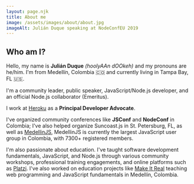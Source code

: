 ```yaml
---
layout: page.njk
title: About me
image: /assets/images/about/about.jpg
imageAlt: Julián Duque speaking at NodeConfEU 2019
---
```


## Who am I?

Hello, my name is **Julián Duque** _(hoolyAAn dOOkeh)_ and my pronouns are he/him. I'm from Medellín, Colombia 🇨🇴 and currently living in Tampa Bay, FL 🇺🇸.

I'm a community leader, public speaker, JavaScript/Node.js developer, and an official Node.js collaborator (Emeritus).

I work at [Heroku](https://heroku.com) as a **Principal Developer Advocate**.

I've organized community conferences like **JSConf** and **NodeConf** in Colombia; I've also helped organize Suncoast.js in St. Petersburg, FL, as well as [MedellinJS](https://www.meetup.com/medellinjs/), MedellinJS is currently the largest JavaScript user group in Colombia, with 7300+ registered members.

I'm also passionate about education. I've taught software development fundamentals, JavaScript, and Node.js through various community workshops, professional training engagements, and online platforms such as [Platzi](https://platzi.com/). I've also worked on education projects like [Make It Real](https://makeitreal.camp/) teaching web programming and JavaScript fundamentals in Medellín, Colombia.
